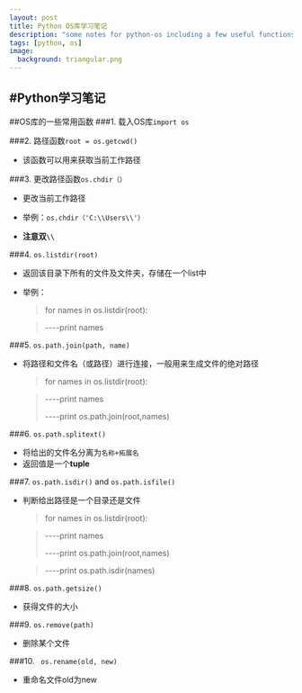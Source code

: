 ```yaml
---
layout: post
title: Python OS库学习笔记
description: "some notes for python-os including a few useful functions"
tags: [python, os] 
image:
  background: triangular.png
---
```


#Python学习笔记
-----------------------------------------------------

##OS库的一些常用函数
###1. 载入OS库`import os`

###2. 路径函数`root = os.getcwd()`
+ 该函数可以用来获取当前工作路径

###3. 更改路径函数`os.chdir（）`
+ 更改当前工作路径

+ 举例：`os.chdir（'C:\\Users\\'）`
+ **注意双`\\`**


###4. `os.listdir(root)`
+ 返回该目录下所有的文件及文件夹，存储在一个list中
+  举例：


	>for names in os.listdir(root):
	
	>----print names

###5. `os.path.join(path, name)`
+ 将路径和文件名（或路径）进行连接，一般用来生成文件的绝对路径
	>for names in os.listdir(root):
	
	>----print names
	>
	>----print os.path.join(root,names)

###6. `os.path.splitext()`
+ 将给出的文件名分离为`名称+拓展名`
+ 返回值是一个**tuple**

###7. `os.path.isdir()` and `os.path.isfile()`
+ 判断给出路径是一个目录还是文件
	>for names in os.listdir(root):
	
	>----print names
	>
	>----print os.path.join(root,names)
	
	>----print os.path.isdir(names)

###8. `os.path.getsize()`
+ 获得文件的大小

###9. `os.remove(path)`
+ 删除某个文件

###10. ` os.rename(old, new)`
+ 重命名文件old为new